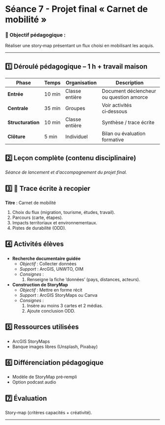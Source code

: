 # Séance 7 - Projet final « Carnet de mobilité »

### 🎯 Objectif pédagogique :

Réaliser une story‑map présentant un flux choisi en mobilisant les acquis.

---

## **1️⃣ Déroulé pédagogique – 1 h + travail maison**
| Phase | Temps | Organisation | Description |
|-------|-------|--------------|-------------|
| **Entrée** | 10 min | Classe entière | Document déclencheur ou question amorce |
| **Centrale** | 35 min | Groupes | Voir activités ci‑dessous |
| **Structuration** | 10 min | Classe entière | Synthèse / trace écrite |
| **Clôture** | 5 min | Individuel | Bilan ou évaluation formative |

## **2️⃣ Leçon complète (contenu disciplinaire)**

*Séance de lancement et d’accompagnement du projet final.*

## **3️⃣ 📝 Trace écrite à recopier**

**Titre** : Carnet de mobilité  

1. Choix du flux (migration, tourisme, études, travail).  
2. Parcours (carte, étapes).  
3. Impacts territoriaux et environnementaux.  
4. Pistes de durabilité (ODD).

## **4️⃣ Activités élèves**

- **Recherche documentaire guidée**
  - *Objectif* : Collecter données
  - *Support* : ArcGIS, UNWTO, OIM
  - *Consignes* :
    1. Renseigne la fiche ‘données’ (pays, distances, acteurs).
- **Construction de StoryMap**
  - *Objectif* : Mettre en forme récit
  - *Support* : ArcGIS StoryMaps ou Canva
  - *Consignes* :
    1. Insère au moins 3 cartes et 2 médias.
    2. Ajoute conclusion ODD.

## **5️⃣ Ressources utilisées**

- ArcGIS StoryMaps
- Banque images libres (Unsplash, Pixabay)

## **6️⃣ Différenciation pédagogique**

- Modèle de StoryMap pré‑rempli
- Option podcast audio

## **7️⃣ Évaluation**

Story‑map (critères capacités + créativité).

---
